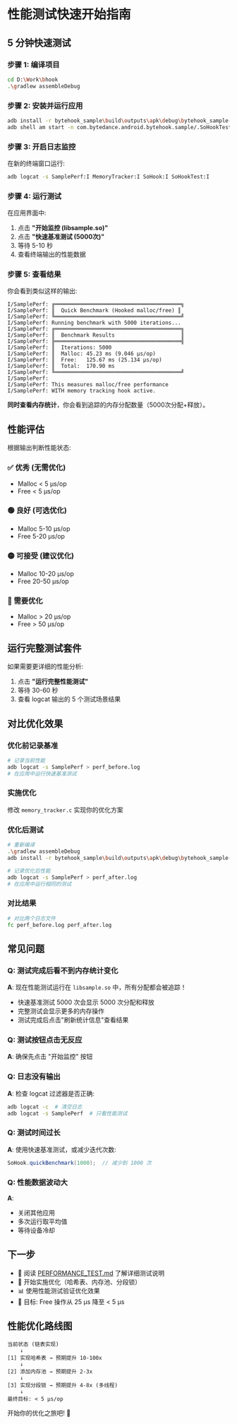 # 性能测试快速开始指南

## 5 分钟快速测试

### 步骤 1: 编译项目

```bash
cd D:\Work\bhook
.\gradlew assembleDebug
```

### 步骤 2: 安装并运行应用

```bash
adb install -r bytehook_sample\build\outputs\apk\debug\bytehook_sample-debug.apk
adb shell am start -n com.bytedance.android.bytehook.sample/.SoHookTestActivity
```

### 步骤 3: 开启日志监控

在新的终端窗口运行:

```bash
adb logcat -s SamplePerf:I MemoryTracker:I SoHook:I SoHookTest:I
```

### 步骤 4: 运行测试

在应用界面中:
1. 点击 **"开始监控 (libsample.so)"**
2. 点击 **"快速基准测试 (5000次)"**
3. 等待 5-10 秒
4. 查看终端输出的性能数据

### 步骤 5: 查看结果

你会看到类似这样的输出:

```
I/SamplePerf: ╔════════════════════════════════════════╗
I/SamplePerf: ║  Quick Benchmark (Hooked malloc/free) ║
I/SamplePerf: ╚════════════════════════════════════════╝
I/SamplePerf: Running benchmark with 5000 iterations...
I/SamplePerf: ╔════════════════════════════════════════╗
I/SamplePerf: ║  Benchmark Results                     ║
I/SamplePerf: ╠════════════════════════════════════════╣
I/SamplePerf: ║  Iterations: 5000
I/SamplePerf: ║  Malloc: 45.23 ms (9.046 μs/op)
I/SamplePerf: ║  Free:   125.67 ms (25.134 μs/op)
I/SamplePerf: ║  Total:  170.90 ms
I/SamplePerf: ╚════════════════════════════════════════╝
I/SamplePerf: 
I/SamplePerf: This measures malloc/free performance
I/SamplePerf: WITH memory tracking hook active.
```

**同时查看内存统计**，你会看到追踪的内存分配数量（5000次分配+释放）。

## 性能评估

根据输出判断性能状态:

### ✅ 优秀 (无需优化)
- Malloc < 5 μs/op
- Free < 5 μs/op

### 🟢 良好 (可选优化)
- Malloc 5-10 μs/op
- Free 5-20 μs/op

### 🟡 可接受 (建议优化)
- Malloc 10-20 μs/op
- Free 20-50 μs/op

### 🔴 需要优化
- Malloc > 20 μs/op
- Free > 50 μs/op

## 运行完整测试套件

如果需要更详细的性能分析:

1. 点击 **"运行完整性能测试"**
2. 等待 30-60 秒
3. 查看 logcat 输出的 5 个测试场景结果

## 对比优化效果

### 优化前记录基准

```bash
# 记录当前性能
adb logcat -s SamplePerf > perf_before.log
# 在应用中运行快速基准测试
```

### 实施优化

修改 `memory_tracker.c` 实现你的优化方案

### 优化后测试

```bash
# 重新编译
.\gradlew assembleDebug
adb install -r bytehook_sample\build\outputs\apk\debug\bytehook_sample-debug.apk

# 记录优化后性能
adb logcat -s SamplePerf > perf_after.log
# 在应用中运行相同的测试
```

### 对比结果

```bash
# 对比两个日志文件
fc perf_before.log perf_after.log
```

## 常见问题

### Q: 测试完成后看不到内存统计变化
**A**: 现在性能测试运行在 `libsample.so` 中，所有分配都会被追踪！
- 快速基准测试 5000 次会显示 5000 次分配和释放
- 完整测试会显示更多的内存操作
- 测试完成后点击"刷新统计信息"查看结果

### Q: 测试按钮点击无反应
**A**: 确保先点击 "开始监控" 按钮

### Q: 日志没有输出
**A**: 检查 logcat 过滤器是否正确:
```bash
adb logcat -c  # 清空日志
adb logcat -s SamplePerf  # 只看性能测试
```

### Q: 测试时间过长
**A**: 使用快速基准测试，或减少迭代次数:
```java
SoHook.quickBenchmark(1000);  // 减少到 1000 次
```

### Q: 性能数据波动大
**A**: 
- 关闭其他应用
- 多次运行取平均值
- 等待设备冷却

## 下一步

- 📖 阅读 [PERFORMANCE_TEST.md](./PERFORMANCE_TEST.md) 了解详细测试说明
- 🔧 开始实施优化（哈希表、内存池、分段锁）
- 📊 使用性能测试验证优化效果
- 🎯 目标: Free 操作从 25 μs 降至 < 5 μs

## 性能优化路线图

```
当前状态 (链表实现)
    ↓
[1] 实现哈希表 → 预期提升 10-100x
    ↓
[2] 添加内存池 → 预期提升 2-3x
    ↓
[3] 实现分段锁 → 预期提升 4-8x (多线程)
    ↓
最终目标: < 5 μs/op
```

开始你的优化之旅吧! 🚀
